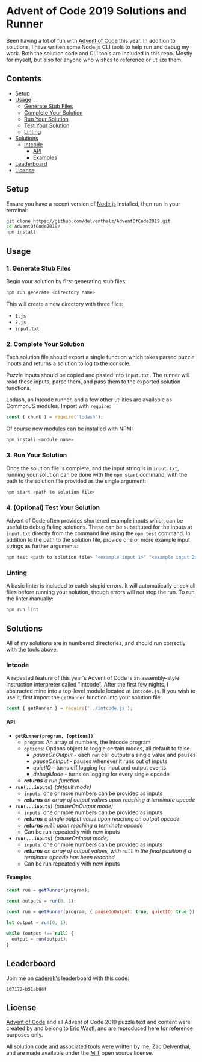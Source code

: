 # Advent of Code 2019 Solutions and Runner

Been having a lot of fun with [Advent of Code](https://adventofcode.com/2019)
this year. In addition to solutions, I have written some Node.js CLI tools to
help run and debug my work. Both the solution code and CLI tools are
included in this repo. Mostly for myself, but also for anyone who wishes to
reference or utilize them.

## Contents

- [Setup](#setup)
- [Usage](#usage)
    * [Generate Stub Files](#1-generate-stub-files)
    * [Complete Your Solution](#2-complete-your-solution)
    * [Run Your Solution](#3-run-your-solution)
    * [Test Your Solution](#4-optional-test-your-solution)
    * [Linting](#linting)
- [Solutions](#solutions)
    * [Intcode](#intcode)
        + [API](#api)
        + [Examples](#examples)
- [Leaderboard](#leaderboard)
- [License](#license)

## Setup

Ensure you have a recent version of [Node.js](https://nodejs.org/en/)
installed, then run in your terminal:

```bash
git clone https://github.com/delventhalz/AdventOfCode2019.git
cd AdventOfCode2019/
npm install
```

## Usage

### 1. Generate Stub Files

Begin your solution by first generating stub files:

```bash
npm run generate <directory name>
```

This will create a new directory with three files:

- `1.js`
- `2.js`
- `input.txt`

### 2. Complete Your Solution

Each solution file should export a single function which takes parsed puzzle
inputs and returns a solution to log to the console.

Puzzle inputs should be copied and pasted into `input.txt`. The runner will
read these inputs, parse them, and pass them to the exported solution
functions.

Lodash, an Intcode runner, and a few other utilities are available as CommonJS
modules. Import with `require`:

```javascript
const { chunk } = require('lodash');
```

Of course new modules can be installed with NPM:

```bash
npm install <module name>
```

### 3. Run Your Solution

Once the solution file is complete, and the input string is in `input.txt`,
running your solution can be done with the `npm start` command, with the path
to the solution file provided as the single argument:

```bash
npm start <path to solution file>
```

### 4. (Optional) Test Your Solution

Advent of Code often provides shortened example inputs which can be useful to
debug failing solutions. These can be substituted for the inputs at `input.txt`
directly from the command line using the `npm test` command. In addition to the
path to the solution file, provide one or more example input strings as further
arguments:

```bash
npm test <path to solution file> "<example input 1>" "<example input 2>"
```

### Linting

A basic linter is included to catch stupid errors. It will automatically check
all files before running your solution, though errors will _not_ stop the run.
To run the linter manually:

```bash
npm run lint
```

## Solutions

All of my solutions are in numbered directories, and should run correctly with
the tools above.

### Intcode

A repeated feature of this year's Advent of Code is an assembly-style
instruction interpreter called "Intcode". After the first few nights, I
abstracted mine into a top-level module located at `intcode.js`. If you wish to
use it, first import the `getRunner` function into your solution file:

```javascript
const { getRunner } = require('../intcode.js');
```

#### API

- **`getRunner(program, [options])`**
    * `program`: An array of numbers, the Intcode program
    * `options`: Options object to toggle certain modes, all default to false
        + _pauseOnOutput_ - each `run` call outputs a single value and pauses
        + _pauseOnInput_ - pauses whenever it runs out of inputs
        + _quietIO_ - turns off logging for input and output events
        + _debugMode_ - turns on logging for every single opcode
    * _**returns** a run function_
- **`run(...inputs)`** _(default mode)_
    * `inputs`: one or more numbers can be provided as inputs
    * _**returns** an array of output values upon reaching a terminate opcode_
- **`run(...inputs)`** _(pauseOnOutput mode)_
    * `inputs`: one or more numbers can be provided as inputs
    * _**returns** a single output value upon reaching an output opcode_
    * _**returns** `null` upon reaching a terminate opcode_
    * Can be run repeatedly with new inputs
- **`run(...inputs)`** _(pauseOnInput mode)_
    * `inputs`: one or more numbers can be provided as inputs
    * _**returns** an array of output values, with `null` in the final position
      if a terminate opcode has been reached_
    * Can be run repeatedly with new inputs

#### Examples

```javascript
const run = getRunner(program);

const outputs = run(0, 1);
```

```javascript
const run = getRunner(program, { pauseOnOutput: true, quietIO: true });

let output = run(0, 1);

while (output !== null) {
  output = run(output);
}
```

## Leaderboard

Join me on [caderek's](https://github.com/caderek) leaderboard with this code:

```
107172-b51ab08f
```

## License

[Advent of Code](https://adventofcode.com/2019/about) and all Advent of Code
2019 puzzle text and content were created by and belong to
[Eric Wastl](http://was.tl/), and are reproduced here for reference purposes
only.

All solution code and associated tools were written by me, Zac Delventhal,
and are made available under the [MIT](./LICENSE) open source license.

